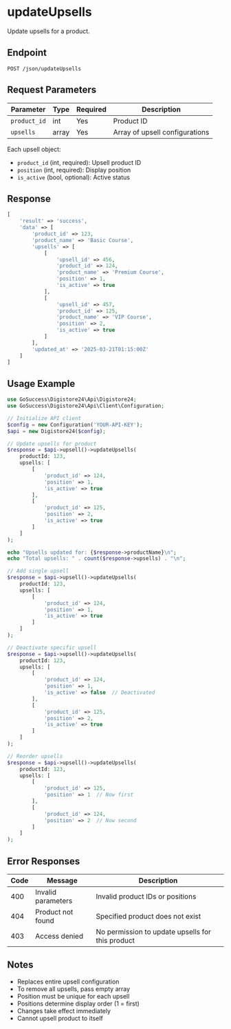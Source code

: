 # updateUpsells

Update upsells for a product.

## Endpoint

```
POST /json/updateUpsells
```

## Request Parameters

| Parameter | Type | Required | Description |
|-----------|------|----------|-------------|
| `product_id` | int | Yes | Product ID |
| `upsells` | array | Yes | Array of upsell configurations |

Each upsell object:
- `product_id` (int, required): Upsell product ID
- `position` (int, required): Display position
- `is_active` (bool, optional): Active status

## Response

```php
[
    'result' => 'success',
    'data' => [
        'product_id' => 123,
        'product_name' => 'Basic Course',
        'upsells' => [
            [
                'upsell_id' => 456,
                'product_id' => 124,
                'product_name' => 'Premium Course',
                'position' => 1,
                'is_active' => true
            ],
            [
                'upsell_id' => 457,
                'product_id' => 125,
                'product_name' => 'VIP Course',
                'position' => 2,
                'is_active' => true
            ]
        ],
        'updated_at' => '2025-03-21T01:15:00Z'
    ]
]
```

## Usage Example

```php
use GoSuccess\Digistore24\Api\Digistore24;
use GoSuccess\Digistore24\Api\Client\Configuration;

// Initialize API client
$config = new Configuration('YOUR-API-KEY');
$api = new Digistore24($config);

// Update upsells for product
$response = $api->upsell()->updateUpsells(
    productId: 123,
    upsells: [
        [
            'product_id' => 124,
            'position' => 1,
            'is_active' => true
        ],
        [
            'product_id' => 125,
            'position' => 2,
            'is_active' => true
        ]
    ]
);

echo "Upsells updated for: {$response->productName}\n";
echo "Total upsells: " . count($response->upsells) . "\n";

// Add single upsell
$response = $api->upsell()->updateUpsells(
    productId: 123,
    upsells: [
        [
            'product_id' => 124,
            'position' => 1,
            'is_active' => true
        ]
    ]
);

// Deactivate specific upsell
$response = $api->upsell()->updateUpsells(
    productId: 123,
    upsells: [
        [
            'product_id' => 124,
            'position' => 1,
            'is_active' => false  // Deactivated
        ],
        [
            'product_id' => 125,
            'position' => 2,
            'is_active' => true
        ]
    ]
);

// Reorder upsells
$response = $api->upsell()->updateUpsells(
    productId: 123,
    upsells: [
        [
            'product_id' => 125,
            'position' => 1  // Now first
        ],
        [
            'product_id' => 124,
            'position' => 2  // Now second
        ]
    ]
);
```

## Error Responses

| Code | Message | Description |
|------|---------|-------------|
| 400 | Invalid parameters | Invalid product IDs or positions |
| 404 | Product not found | Specified product does not exist |
| 403 | Access denied | No permission to update upsells for this product |

## Notes

- Replaces entire upsell configuration
- To remove all upsells, pass empty array
- Position must be unique for each upsell
- Positions determine display order (1 = first)
- Changes take effect immediately
- Cannot upsell product to itself
